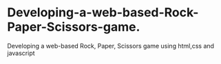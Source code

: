# Developing-a-web-based-Rock-Paper-Scissors-game.
Developing a web-based Rock, Paper, Scissors game using html,css and javascript
